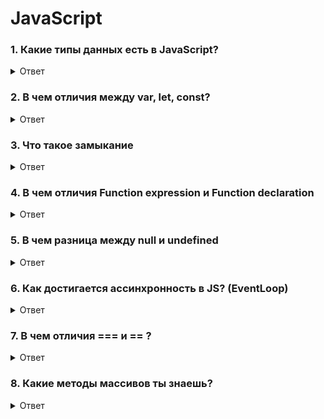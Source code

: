 # JavaScript

### 1. Какие типы данных есть в JavaScript?
<details>
  <summary>Ответ</summary>
    <ul>
        <li>Примитивные типы: <i>Boolean, number, string, undefuned, null, BigInt, Symbol.</i> <br> (Для запоминания можно использовать только первые буквы. Например: BBS NUN)</li>
        <li>Не примитивы: <i>Objects</i></li>
    </ul>
</details>
    

### 2. В чем отличия между var, let, const?
<details>
  <summary>Ответ</summary>
    <ul>
        <li>Главное отличие var от let в их области видимости. У var область видимости функциональная. Область видимости let – блочная, проще говоря ограничена фигурными скобками, в котором она объявлена.</li>
        <li>Также если мы попытаеся обратиться к переменной до ее инициализации с var мы получим <i>undefined</i>, с let/const <i>Ошибку</i></li>
        <li>Отличия let и const в том, что мы можем переприсвоить(мутировать) let, а const – нет</li>
    </ul>

```javascript
function someFn() {
    if(true) {
        var x = 0
    }
    console.log(x) // Выведет 0
}

function someFn() {
    if(true) {
        const x = 0
    }
    console.log(x) // Выведет ошибку, т.к. область видиvости только внутри if
}
```
```javascript
a = 5;
var a; // Ошибки не будет

b = 5; // Будет ошибка, b is not defined
let b; 
```

   
</details>


### 3. Что такое замыкание
<details>
    <summary>Ответ</summary>
    <ul>
        <li>Замыкание – это комбинация функции и лексического окружения, в котором эта функция была определена. Другими словами, замыкание даёт вам доступ к Scope внешней функции из внутренней функции.</li>
        <li>Замыкание – возвращаемая функция внутри функции, которая помнит\знает об окружении (Scope) своей родительской функции</li>
        <li>Нужно для оптимизации кода, т.к. родительская функция будет выполняться только один раз</li>
    </ul>

```javascript
function counter() {
    let x = 0;
    for (let i = 0; i < 100000; i++) {
        // Я ресурсозатратный код и выполнюсь 1 раз
    }
    const increment = () => {
        return x++
    }
    
    return increment
}

const result = counter() // Функция вызовется единожды
// А вот внутреннюю можем вызывать сколько угодно
console.log(result()) // 1
console.log(result()) // 2
console.log(result()) // 3
```
</details>


### 4. В чем отличия Function expression и Function declaration

<details>
    <summary>Ответ</summary>
    <ul>
        <li>Function declaration можно вызвать <b>до</b> ее инициализации (hoisting)</li>
        <li>Function expression можно вызывать только <b>после</b> инициализации</li>
        <li>FD имеет <i>локальный контекст</i>, а FE – <i>глобальный</i></li>
    </ul>

```javascript
declareFn()

function declareFn() {
    console.log('Я функция, которую можно вызвать до инициализации')
}

const expressFn = () => {
    console.log('А меня можно вызввать только ниже')
}

expressFn()
```

```javascript
const obj = {
    name: 'Alex',
    age: 20,
    getAge: () => {
        return this.age 
    } 
}

console.log(obj.getAge()) // Вернет undefined, т.к. не знает где ее вызывают (глоабльное окружение)

const obj = {
    name: 'Alex',
    age: 20,
    getAge: function () {
        return this.age
    }
}

console.log(obj.getAge()) // Вернет 20, т.к. знает где ее вызывают (локальное окружение)
```
</details>

### 5. В чем разница между null и undefined

<details>
    <summary>Ответ</summary>
    <ul>
        <li>null – пустое значение (явно присваивается)</li>
        <li>undefined - неприсвоенное значение (по-умолчанию)</li>
        <li>null - это тип <b>объект</b>, а undefined и имеет тип <b>undefined</b></li>
    </ul>
</details>

### 6. Как достигается ассинхронность в JS? (EventLoop)

<details>
    <summary>Ответ</summary>
    JavaScript – это однопоточный язык, в котором ассинхронность достигается с помощью механизма EventLoop (цикл событий).
    У EventLoop есть 3 очереди:
    <ul>
        <li>CallStack (Стек вызовов)</li>
        <li>MicroTasks (микро задачи)</li>
        <li>MacroTasks (макро задачи)</li>
    </ul>
    Каждый этап – это итерация цикла и когда javaScript видит код, он его сразу делит на очереди. Очередность: 
    <ol>
        <li>Синхронный код</li>
        <li>MicroTasks</li>
        <li>MacroTasks</li>
    </ol>

   CallStack – в этот стек помещается любой код, который должен сейчас выполнится. Действует по прицнипу: первый вошел – первый вышел. Сюда сразу попадает весь синхронный код. 

```javascript
console.log('Я синхронный код')
alert('Я тоже, но я появлюсь вторым, после console')
```
MicroTasks – это выполнение ассинхронного кода (Promise).

```javascript
Promise.resolve().then(() => {
    console.log('Я ассинхронный код')
})
new Promise((resolve) => {
    console.log('Я необычная запись. Здесь синхронный код')
    resolve(); // Вызов этой функции обязателен, если хотим выполнить блок then
}).then(() => {
    console.log('А я уже ассинхронный')
})
```

MacroTasks – это тоже ассинхронный код, только с четко установленными врменем откладывания вызова. К ним относится setTimeout и setInterval

```javascript
setTimeout(() => {
    console.log('Ты меня увидишь через секунду')
}, 1000)
```
У каждой очереди есть своя очередность: 

Теперь перейдем к примерам, где будут все эти виды очередей:

```javascript
console.log(1) // Синхронный код. Выполнится на первой итерации

setTimeout(() => {
    console.log(2) // Ассинхронный код, макро-таска и выполнится на третей итерации цикла EventLoop
}) // Даже если секунду не указаны, вызов все равно откладывается

Promise.resolve().then(() => {
    console.log(3) // Ассинхронный код, микро-таска и выполнится на второй итерации цикла EventLoop
})

console.log(4) // Синхронный код. Выполнится на первой итерации
```

В данном случае вывод консолей будет таким: 1 4 3 2. 

Это достаточно объемная тема, поэтому рекомендую ознакомиться с видео:
https://www.youtube.com/watch?v=eiC58R16hb8
https://www.youtube.com/watch?v=zDlg64fsQow

</details>

### 7. В чем отличия === и == ?
<details>
    <summary>Ответ</summary>
    == это равеснтво срвнивает значения без типов <br>
    === это строго равенство и сравнивает не только значения, но и типы
    
```javascript
console.log("1" == 1) // Выдаст true, т.к. сравнивает значения
console.log("1" === 1) // Выдаст false, т.к. сравнивает значения и типы, а типы у них разные

```
</details>

### 8. Какие методы массивов ты знаешь?
<details>
    <summary>Ответ</summary>
   Самые популярные:
<ul>
    <li>map* – принимает колбек и возвращает новый массив. Применяет этот колбек к каждому элементу</li>
    <li>filter* – принимает колбек и возвращает новый массив элементов, которые отвечают возвращаемому условию из колбека</li>
    <li>find* – принимает колбек и возвращает первый элемент, который подошел под условие из колбека</li>
    <li>some* – принимает колбек и возвращает true или false. true - если хотя бы один элемент подходит под условие колбека, false – если ни один элемент не подошел</li>
    <li>every* – принимает колбек и возвращает true или false. true - если все элементы подходят под условие колбека, false – если хотя бы один элемент не подошел</li>
    <li>includes – принимает элемент и возвращает true или false. true - если элемент найден в массиве, false – если не найден</li>
    <li>sort** – принимает колбек. Колбек принимает 2 параметра – a, b. Позволяет отсортировать массив</li>
    <li>reduce – принимает колбек и изначальное значение. Колбек принимает 2 параметра – acc, cur, где acc – переменная, которая будет аккумулировать значение на каждой итерации, cur – пребираемый элемент. </li>
</ul>
    
```javascript
const users = [
    {
        name: 'Alex',
        age: 20,
        isAdmin: true,
    },
    {
        name: 'Misha',
        age: 50,
        isAdmin: false,
    },
    {
        name: 'Ira',
        age: 10,
        isAdmin: false,
    }
]

users.map((el) => el.age * 2) // Вернет массив только возрастов, умноженных на 2
// [ 40, 100, 20 ]

users.filter((el) => el.age > 18) // Вернет 2 юзера старше 18 лет
// [
//   { name: 'Alex', age: 20, isAdmin: true },
//   { name: 'Misha', age: 50, isAdmin: false }
// ]

users.find((el) => el.age > 18) // Вернет только Мишу
// { name: 'Alex', age: 20, isAdmin: true }

users.some((el) => el.isAdmin) // Вернет true, т.к. у Alex это значение true
// true

users.every((el) => el.isAdmin) // Вернет false, т.к. только у Alex это значение true
// false

users.sort((a, b) => a.age - b.age) // Вернет юзеров по возврастанию возрастов
// [
//    { name: 'Ira', age: 10, isAdmin: false },
//    { name: 'Alex', age: 20, isAdmin: true },
//    { name: 'Misha', age: 50, isAdmin: false }
// ]

users.reduce((acc, cur) => acc + cur.age, 0) // Посчитает сумму всех возрастов
// 80
```

<p>* - все эти методы принимают три аргумента в колбек: el – перебираемый элемент, index – индекс элемента, array – массив</p>
<p>** - мутирующий метод массива, т.е. изменяет изначальный массив</p>
</details>

